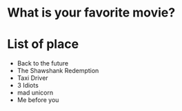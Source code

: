 # What is your favorite movie?

# List of place
- Back to the future
- The Shawshank Redemption
- Taxi Driver
- 3 Idiots
- mad unicorn
- Me before you
